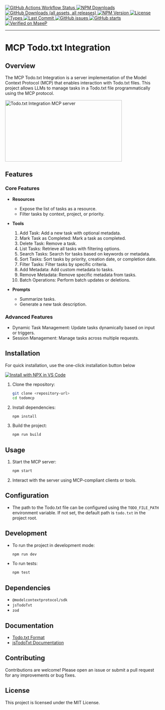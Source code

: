 [
  ![GitHub Actions Workflow Status](https://img.shields.io/github/actions/workflow/status/guifelix/mcp-server-todotxt/release-please.yml)
  ![NPM Downloads](https://img.shields.io/npm/dy/mcp-server-todotxt?label=NPM%20downloads)
  ![GitHub Downloads (all assets, all releases)](https://img.shields.io/github/downloads/guifelix/mcp-server-todotxt/total?label=GitHub%20downloads)
  ![NPM Version](https://img.shields.io/npm/v/mcp-server-todotxt)
  ![License](https://img.shields.io/npm/l/mcp-server-todotxt)
  ![Types](https://img.shields.io/npm/types/mcp-server-todotxt)
  ![Last Commit](https://img.shields.io/github/last-commit/guifelix/mcp-server-todotxt)
  ![GitHub issues](https://img.shields.io/github/issues/guifelix/mcp-server-todotxt)
  ![GitHub starts](https://img.shields.io/github/stars/guifelix/mcp-server-todotxt?style=flat)
](https://www.npmjs.com/package/mcp-server-todotxt)
[![Verified on MseeP](https://mseep.ai/badge.svg)](https://mseep.ai/app/ed03168b-6f90-46ed-b75b-e55fc025da33)

---

# MCP Todo.txt Integration

## Overview

The MCP Todo.txt Integration is a server implementation of the Model Context Protocol (MCP) that enables interaction with Todo.txt files. This project allows LLMs to manage tasks in a Todo.txt file programmatically using the MCP protocol.

<a href="https://glama.ai/mcp/servers/@guifelix/mcp-server-todotxt">
  <img width="380" height="200" src="https://glama.ai/mcp/servers/@guifelix/mcp-server-todotxt/badge" alt="Todo.txt Integration MCP server" />
</a>

## Features

### Core Features
- **Resources**
  - Expose the list of tasks as a resource.
  - Filter tasks by context, project, or priority.

- **Tools**
  1. Add Task: Add a new task with optional metadata.
  2. Mark Task as Completed: Mark a task as completed.
  3. Delete Task: Remove a task.
  4. List Tasks: Retrieve all tasks with filtering options.
  5. Search Tasks: Search for tasks based on keywords or metadata.
  6. Sort Tasks: Sort tasks by priority, creation date, or completion date.
  7. Filter Tasks: Filter tasks by specific criteria.
  8. Add Metadata: Add custom metadata to tasks.
  9. Remove Metadata: Remove specific metadata from tasks.
  10. Batch Operations: Perform batch updates or deletions.

- **Prompts**
  - Summarize tasks.
  - Generate a new task description.

### Advanced Features
- Dynamic Task Management: Update tasks dynamically based on input or triggers.
- Session Management: Manage tasks across multiple requests.

## Installation

For quick installation, use the one-click installation button below

[![Install with NPX in VS Code](https://img.shields.io/badge/VS_Code-NPM-0098FF?style=flat-square&logo=visualstudiocode&logoColor=white)
](https://insiders.vscode.dev/redirect/mcp/install?name=todotxt&config=%7B%22type%22%3A%20%22stdio%22%2C%22command%22%3A%20%22npx%22%2C%22args%22%3A%20%5B%22-y%22%2C%22guifelix%2Fmcp-server-todotxt%40latest%22%5D%2C%22gallery%22%3A%20true%2C%22env%22%3A%20%7B%22TODO_FILE_PATH%22%3A%20%22full_path%2Ftodo.txt%22%7D%7D)

1. Clone the repository:
   ```bash
   git clone <repository-url>
   cd todomcp
   ```

2. Install dependencies:
   ```bash
   npm install
   ```

3. Build the project:
   ```bash
   npm run build
   ```

## Usage

1. Start the MCP server:
   ```bash
   npm start
   ```

2. Interact with the server using MCP-compliant clients or tools.

## Configuration

- The path to the Todo.txt file can be configured using the `TODO_FILE_PATH` environment variable. If not set, the default path is `todo.txt` in the project root.

## Development

- To run the project in development mode:
  ```bash
  npm run dev
  ```

- To run tests:
  ```bash
  npm test
  ```

## Dependencies

- `@modelcontextprotocol/sdk`
- `jsTodoTxt`
- `zod`

## Documentation

- [Todo.txt Format](https://github.com/todotxt/todo.txt)
- [jsTodoTxt Documentation](https://jstodotxt.velvetcache.org/)

## Contributing

Contributions are welcome! Please open an issue or submit a pull request for any improvements or bug fixes.

## License

This project is licensed under the MIT License.